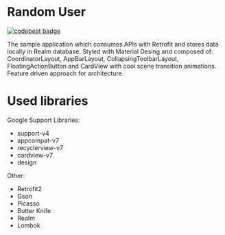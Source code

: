 # Random User
[![codebeat badge](https://codebeat.co/badges/aa2902c8-a831-4141-a7d5-eb1cc31b9647)](https://codebeat.co/projects/github-com-adamski8-random-user)

The sample application which consumes APIs with Retrofit and stores data locally in Realm database.
Styled with Material Desing and composed of: CoordinatorLayout, AppBarLayout, CollapsingToolbarLayout, FloatingActionButton and CardView with cool scene transition animations.
Feature driven approach for architecture.

# Used libraries
Google Support Libraries:
- support-v4
- appcompat-v7
- recyclerview-v7
- cardview-v7
- design

Other:
- Retrofit2
- Gson
- Picasso
- Butter Knife
- Realm
- Lombok
